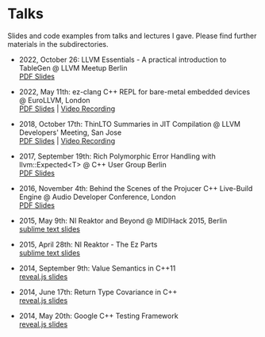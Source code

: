 # Talks

Slides and code examples from talks and lectures I gave. Please find further materials in the subdirectories.

* 2022, October 26: LLVM Essentials - A practical introduction to TableGen @ LLVM Meetup Berlin<br>[PDF Slides](https://github.com/weliveindetail/talks/raw/master/BerlinMeetup22-TableGen.pdf)

* 2022, May 11th: ez-clang C++ REPL for bare-metal embedded devices @ EuroLLVM, London<br>[PDF Slides](https://github.com/weliveindetail/talks/raw/master/EuroLLVM22-ez-clang.pdf) | [Video Recording](https://www.youtube.com/watch?v=_qYqEYh1nHE)

* 2018, October 17th: ThinLTO Summaries in JIT Compilation @ LLVM Developers' Meeting, San Jose<br>[PDF Slides](https://github.com/weliveindetail/talks/raw/master/ThinLtoSummariesInJitCompilation.pdf) | [Video Recording](https://www.youtube.com/watch?v=ZCnHxRhQmvs)

* 2017, September 19th: Rich Polymorphic Error Handling with llvm::Expected&lt;T&gt; @ C++ User Group Berlin<br>[PDF Slides](https://github.com/weliveindetail/talks/raw/master/Expectify.pdf)<br>

* 2016, November 4th: Behind the Scenes of the Projucer C++ Live-Build Engine @ Audio Developer Conference, London<br>[PDF Slides](https://github.com/weliveindetail/talks/raw/master/adc16/stefan-graenitz-projucer-cpp-live-builds.pdf)

* 2015, May 9th: NI Reaktor and Beyond @ MIDIHack 2015, Berlin<br>[sublime text slides](https://rawgit.com/weliveindetail/talks/master/midihack/slides.txt)

* 2015, April 28th: NI Reaktor - The Ez Parts<br>[sublime text slides](https://rawgit.com/weliveindetail/talks/master/nireaktor/slides.txt)

* 2014, September 9th: Value Semantics in C++11<br>[reveal.js slides](https://rawgit.com/weliveindetail/talks/master/valuesemantics/pres/index_with_notes.html)

* 2014, June 17th: Return Type Covariance in C++<br>[reveal.js slides](https://rawgit.com/weliveindetail/talks/master/covariance/pres/index.html)

* 2014, May 20th: Google C++ Testing Framework<br>[reveal.js slides](https://rawgit.com/weliveindetail/talks/master/gtest/pres/index.html)
